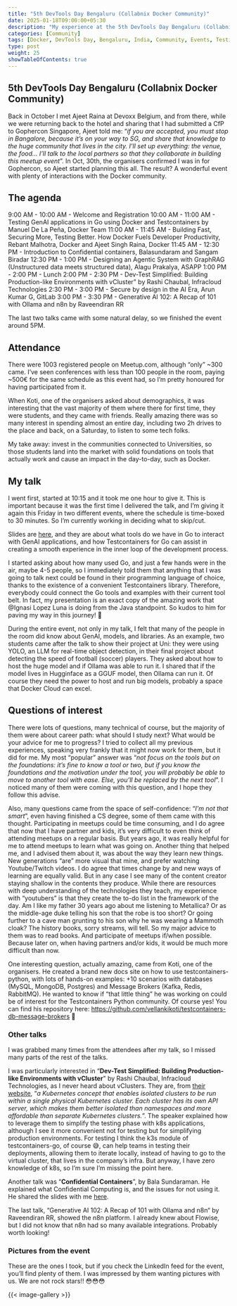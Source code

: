 ```yaml
---
title: "5th DevTools Day Bengaluru (Collabnix Docker Community)"
date: 2025-01-18T09:00:00+05:30
description: "My experience at the 5th DevTools Day Bengaluru (Collabnix Docker Community)"
categories: [Community]
tags: [Docker, DevTools Day, Bengaluru, India, Community, Events, Testing, Testcontainers, Go, GenAI, Ollama, LLMs]
type: post
weight: 25
showTableOfContents: true
---
```


## 5th DevTools Day Bengaluru (Collabnix Docker Community)

Back in October I met Ajeet Raina at Devoxx Belgium, and from there, while we were returning back to the hotel and sharing that I had submitted a CfP to Gophercon Singapore, Ajeet told me: “_if you are accepted, you must stop in Bangalore, because it’s on your way to SG, and share that knowledge to the huge community that lives in the city. I’ll set up everything: the venue, the food… I’ll talk to the local partners so that they collaborate in building this meetup event_”. In Oct, 30th, the organisers confirmed I was in for Gophercon, so Ajeet started planning this all. The result? A wonderful event with plenty of interactions with the Docker community.

## The agenda

9:00 AM - 10:00 AM - Welcome and Registration
10:00 AM - 11:00 AM - Testing GenAI applications in Go using Docker and Testcontainers by Manuel De La Peña, Docker Team
11:00 AM - 11:45 AM - Building Fast, Securing More, Testing Better. How Docker Fuels Developer Productivity, Rebant Malhotra, Docker and Ajeet Singh Raina, Docker
11:45 AM - 12:30 PM - Introduction to Confidential containers, Balasundaram and Sangam Biradar
12:30 PM - 1:00 PM - Designing an Agentic System with GraphRAG (Unstructured data meets structured data), Alagu Prakalya, ASAPP
1:00 PM - 2:00 PM - Lunch
2:00 PM - 2:30 PM - Dev-Test Simplified: Building Production-like Environments with vCluster" by Rashi Chaubal, Infracloud Technologies
2:30 PM - 3:00 PM - Secure by design in the AI Era, Arun Kumar G, GitLab
3:00 PM - 3:30 PM - Generative AI 102: A Recap of 101 with Ollama and n8n by Raveendiran RR

The last two talks came with some natural delay, so we finished the event around 5PM.

## Attendance

There were 1003 registered people on Meetup.com, although “only” ~300 came. I’ve seen conferences with less than 100 people in the room, paying ~500€ for the same schedule as this event had, so I’m pretty honoured for having participated from it.

When Koti, one of the organisers asked about demographics, it was interesting that the vast majority of them where there for first time, they were students, and they came with friends. Really amazing there was so many interest in spending almost an entire day, including two 2h drives to the place and back, on a Saturday, to listen to some tech folks.

My take away: invest in the communities connected to Universities, so those students land into the market with solid foundations on tools that actually work and cause an impact in the day-to-day, such as Docker.

## My talk

I went first, started at 10:15 and it took me one hour to give it. This is important because it was the first time I delivered the talk, and I’m giving it again this Friday in two different events, where the schedule is time-boxed to 30 minutes. So I’m currently working in deciding what to skip/cut.

Slides are [here](/slides/2025-01-18-collabnix-bengaluru/testing-genai-in-go.pdf), and they are about what tools do we have in Go to interact with GenAI applications, and how Testcontainers for Go can assist in creating a smooth experience in the inner loop of the development process.

I started asking about how many used Go, and just a few hands were in the air, maybe 4-5 people, so I immediately told them that anything that I was going to talk next could be found in  their programming language of choice, thanks to the existence of a convenient Testcontainers library. Therefore, everybody could connect the Go tools and examples with their current tool belt. In fact, my presentation is an exact copy of the amazing work that @Ignasi Lopez Luna is doing from the Java standpoint. So kudos to him for paving my way in this journey! 🙇

During the entire event, not only in my talk, I felt that many of the people in the room did know about GenAI, models, and libraries. As an example, two students came after the talk to show their project at Uni: they were using YOLO, an LLM for real-time object detection, in their final project about detecting the speed of football (soccer) players. They asked about how to host the huge model and if Ollama was able to run it. I shared that if the model lives in Hugginface as a GGUF model, then Ollama can run it. Of course they need the power to host and run big models, probably a space that Docker Cloud can excel.

## Questions of interest

There were lots of questions, many technical of course, but the majority of them were about career path: what should I study next? What would be your advice for me to progress? I tried to collect all my previous experiences, speaking very frankly that it might now work for them, but it did for me. My most “popular” answer was “*not focus on the tools but on the foundations: it’s fine to know a tool or two, but if you know the foundations and the motivation under the tool, you will probably be able to move to another tool with ease. Else, you’ll be replaced by the next tool*”. I noticed many of them were coming with this question, and I hope they follow this advise.

Also, many questions came from the space of self-confidence: “*I’m not that smart*”, even having finished a CS degree, some of them came with this thought. Participating in meetups could be time consuming, and I do agree that now that I have partner and kids, it’s very difficult to even think of attending meetups on a regular basis. But years ago, it was really helpful for me to attend meetups to learn what was going on. Another thing that helped me, and I advised them about it, was about the way they learn new things. New generations “are” more visual that mine, and prefer watching Youtube/Twitch videos. I do agree that times change by and new ways of learning are equally valid. But in any case I see many of the content creator staying shallow in the contents they produce. While there are resources with deep understanding of the technologies they teach, my experience with “youtubers” is that they create the to-do list in the framework of the day. Am I like my father 30 years ago about me listening to Metallica? Or as the middle-age duke telling his son that the robe is too short? Or going further to a cave man grunting to his son why he was wearing a Mammoth cloak? The history books, sorry streams, will tell. So my major advice to them was to read books. And participate of meetups if/when possible. Because later on, when having partners and/or kids, it would be much more difficult than now.

One interesting question, actually amazing, came from Koti, one of the organisers. He created a brand new docs site on how to use testcontainers-python, with lots of hands-on examples: +10 scenarios with databases (MySQL, MongoDB, Postgres) and Message Brokers (Kafka, Redis, RabbitMQ). He wanted to know if “that little thing” he was working on could be of interest for the Testcontainers Python community. Of course yes! You can find his repository here: https://github.com/vellankikoti/testcontainers-db-message-brokers 🐍

### Other talks

I was grabbed many times from the attendees after my talk, so I missed many parts of the rest of the talks.

I was particularly interested in “**Dev-Test Simplified: Building Production-like Environments with vCluster**" by Rashi Chaubal, Infracloud Technologies, as I never heard about vClusters. They are, from [their website](https://www.vcluster.com/), “*a Kubernetes concept that enables isolated clusters to be run within a single physical Kubernetes cluster. Each cluster has its own API server, which makes them better isolated than namespaces and more affordable than separate Kubernetes clusters.*”. The speaker explained how to leverage them to simplify the testing phase with k8s applications, although I see it more convenient not for testing but for simplifying production environments. For testing I think the k3s module of testcontainers-go, of course 😅, can help teams in testing their deployments, allowing them to iterate locally, instead of having to go to the virtual cluster, that lives in the company’s infra. But anyway, I have zero knowledge of k8s, so I’m sure I’m missing the point here.

Another talk was “**Confidential Containers**”, by Bala Sundaraman. He explained what Confidential Computing is, and the issues for not using it. He shared the slides with me [here](/slides/2025-01-18-collabnix-bengaluru/COCO-NOKIA_presentation.pptx).

The last talk, “Generative AI 102: A Recap of 101 with Ollama and n8n“ by Raveendiran RR, showed the n8n platform. I already knew about Flowise, but I did not know that n8n had so many available integrations. Probably worth looking!

### Pictures from the event

These are the ones I took, but if you check the LinkedIn feed for the event, you’ll find plenty of them. I was impressed by them wanting pictures with us. We are not rock stars!! 😳😳😳

{{< image-gallery >}}
